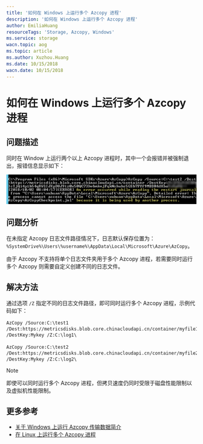 ```yaml
---
title: '如何在 Windows 上运行多个 Azcopy 进程'
description: '如何在 Windows 上运行多个 Azcopy 进程'
author: EmiliaHuang
resourceTags: 'Storage, Azcopy, Windows'
ms.service: storage
wacn.topic: aog
ms.topic: article
ms.author: Xuzhou.Huang
ms.date: 10/15/2018
wacn.date: 10/15/2018
---
```


# 如何在 Windows 上运行多个 Azcopy 进程

## 问题描述

同时在 Window 上运行两个以上 Azcopy 进程时，其中一个会报错并被强制退出，报错信息显示如下：

![01](media/aog-storage-howto-run-multi-azcopy-process-on-windows/01.png)

## 问题分析

在未指定 Azcopy 日志文件路径情况下，日志默认保存位置为：`%SystemDrive%\Users\%username%\AppData\Local\Microsoft\Azure\AzCopy`。

由于 Azcopy 不支持将单个日志文件夹用于多个 Azcopy 进程，若需要同时运行多个 Azcopy 则需要自定义创建不同的日志文件。

## 解决方法

通过选项 `/Z` 指定不同的日志文件路径，即可同时运行多个 Azcopy 进程，示例代码如下：

```azcopy
AzCopy /Source:C:\test1 /Dest:https://metricsdisks.blob.core.chinacloudapi.cn/container/myfile1 /DestKey:Mykey /Z:C:\log1\

AzCopy /Source:C:\test2 /Dest:https://metricsdisks.blob.core.chinacloudapi.cn/container/myfile2 /DestKey:Mykey /Z:C:\log2\
```

> [!NOTE]
> 即使可以同时运行多个 Azcopy 进程，但拷贝速度仍同时受限于磁盘性能限制以及虚拟机性能限制。

## 更多参考

- [关于 Windows 上运行 Azcopy 传输数据简介](https://docs.azure.cn/zh-cn/storage/common/storage-use-azcopy?toc=%2farticles%2fazure-operations-guide%2ftoc.json)
- [在 Linux 上运行多个 Azcopy 进程](https://docs.azure.cn/zh-cn/storage/common/storage-use-azcopy-linux#running-multiple-azcopy-processes)